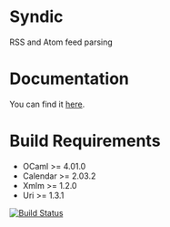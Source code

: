 Syndic
======

RSS and Atom feed parsing

Documentation
=============

You can find it [here](http://cumulus.github.io/Syndic/).

Build Requirements
==================

 * OCaml >= 4.01.0
 * Calendar >= 2.03.2
 * Xmlm >= 1.2.0
 * Uri >= 1.3.1

[![Build Status](https://travis-ci.org/Cumulus/Syndic.svg?branch=master)](https://travis-ci.org/Cumulus/Syndic)

